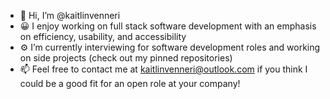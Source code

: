 - 👋 Hi, I’m @kaitlinvenneri
- 😀 I enjoy working on full stack software development with an emphasis on efficiency, usability, and accessibility
- ⚙ I’m currently interviewing for software development roles and working on side projects (check out my pinned repositories)
- 📫 Feel free to contact me at kaitlinvenneri@outlook.com if you think I could be a good fit for an open role at your company!

<!---
kaitlinvenneri/kaitlinvenneri is a ✨ special ✨ repository because its `README.md` (this file) appears on your GitHub profile.
You can click the Preview link to take a look at your changes.
--->
